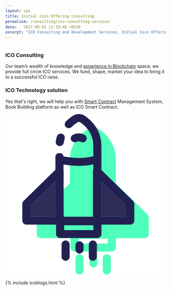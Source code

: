 ```yaml
---
layout: spa
title: Initial Coin Offering Consulting
permalink: /consulting/ico-consulting-services
date:   2017-08-01 11:19:48 +0530
excerpt: "ICO Consulting and Development Services, Initial Coin Offering Consulting"
---
```


<article>
<div class="ui vertical stripe segment">
  <div class="ui middle aligned stackable grid container">
    <div class="row">
      <div class="eight wide column">
        <h3 class="ui header">ICO Consulting</h3>
        <p>Our team’s wealth of knowledge and <a href="/consulting/blockchain-consulting">experience in Blockchain</a> space, we provide full circle ICO services. We fund, shape, market your idea to bring it to a successful ICO raise.</p>
        <h3 class="ui header">ICO Technology solution</h3>
        <p>Yes that's right, we will help you with <a href="/consulting/smart-contract-solidity">Smart Contract</a> Management System, Book Building platform as well as ICO Smart Contract.</p>
      </div>
      <div class="six wide right floated column">
        <img src="/assets/img/rocket-ship.png" alt="ICO Rocketship" class="ui large image">
      </div>
    </div>
  </div>
</div>

<!-- {% include ico-pricing.html %}
{% include ico-team.html %}
{% include ico-services.html %} -->


{% include icoblogs.html %}

</article>
